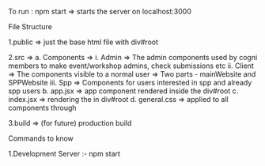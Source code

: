To run : npm start => starts the server on localhost:3000

File Structure

1.public => just the base html file with div#root

2.src => a. Components => i. Admin => The admin components used by cogni members to make event/workshop admins, check submissions etc ii. Client => The components visible to a normal user => Two parts - mainWebsite and SPPWebsite iii. Spp => Components for users interested in spp and already spp users b. app.jsx => app component rendered inside the div#root c. index.jsx => rendering the in div#root d. general.css => applied to all components through

3.build => (for future) production build

Commands to know

1.Development Server :- npm start
